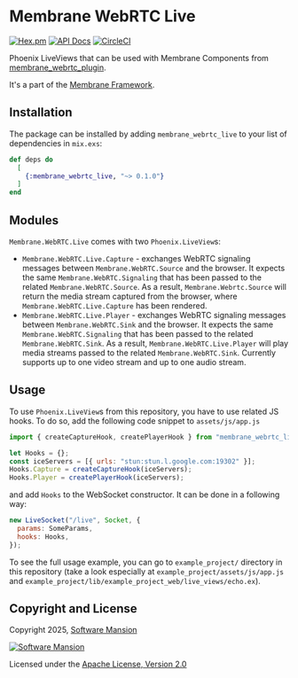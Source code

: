# Membrane WebRTC Live

[![Hex.pm](https://img.shields.io/hexpm/v/membrane_webrtc_live.svg)](https://hex.pm/packages/membrane_webrtc_live)
[![API Docs](https://img.shields.io/badge/api-docs-yellow.svg?style=flat)](https://hexdocs.pm/membrane_webrtc_live)
[![CircleCI](https://circleci.com/gh/membraneframework/membrane_webrtc_live.svg?style=svg)](https://circleci.com/gh/membraneframework/membrane_webrtc_live)

Phoenix LiveViews that can be used with Membrane Components from [membrane_webrtc_plugin](https://github.com/membraneframework/membrane_webrtc_plugin).

It's a part of the [Membrane Framework](https://membrane.stream).

## Installation

The package can be installed by adding `membrane_webrtc_live` to your list of dependencies in `mix.exs`:

```elixir
def deps do
  [
    {:membrane_webrtc_live, "~> 0.1.0"}
  ]
end
```

## Modules

`Membrane.WebRTC.Live` comes with two `Phoenix.LiveView`s: 
 - `Membrane.WebRTC.Live.Capture` - exchanges WebRTC signaling messages between `Membrane.WebRTC.Source` and the browser. It expects the same `Membrane.WebRTC.Signaling` that has been passed to the related `Membrane.WebRTC.Source`. As a result, `Membrane.Webrtc.Source` will return the media stream captured from the browser, where `Membrane.WebRTC.Live.Capture` has been rendered.
 - `Membrane.WebRTC.Live.Player` - exchanges WebRTC signaling messages between `Membrane.WebRTC.Sink` and the browser. It expects the same `Membrane.WebRTC.Signaling` that has been passed to the related `Membrane.WebRTC.Sink`. As a result, `Membrane.WebRTC.Live.Player` will play media streams passed to the related `Membrane.WebRTC.Sink`. Currently supports up to one video stream and up to one audio stream.

## Usage 

To use `Phoenix.LiveView`s from this repository, you have to use related JS hooks. To do so, add the following code snippet to `assets/js/app.js`

```js
import { createCaptureHook, createPlayerHook } from "membrane_webrtc_live";

let Hooks = {};
const iceServers = [{ urls: "stun:stun.l.google.com:19302" }];
Hooks.Capture = createCaptureHook(iceServers);
Hooks.Player = createPlayerHook(iceServers);
```

and add `Hooks` to the WebSocket constructor. It can be done in a following way:

```js
new LiveSocket("/live", Socket, {
  params: SomeParams,
  hooks: Hooks,
});
```

To see the full usage example, you can go to `example_project/` directory in this repository (take a look especially at `example_project/assets/js/app.js` and `example_project/lib/example_project_web/live_views/echo.ex`).

## Copyright and License

Copyright 2025, [Software Mansion](https://swmansion.com/?utm_source=git&utm_medium=readme&utm_campaign=membrane_webrtc_live)

[![Software Mansion](https://logo.swmansion.com/logo?color=white&variant=desktop&width=200&tag=membrane-github)](https://swmansion.com/?utm_source=git&utm_medium=readme&utm_campaign=membrane_webrtc_live)

Licensed under the [Apache License, Version 2.0](LICENSE)
